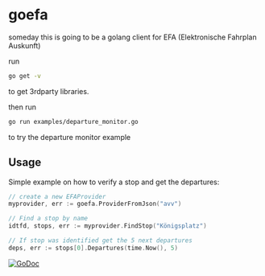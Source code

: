 goefa
=====

someday this is going to be a golang client for EFA (Elektronische Fahrplan Auskunft)

run

```bash
go get -v
```
to get 3rdparty libraries.

then run
```bash
go run examples/departure_monitor.go
```
to try the departure monitor example

## Usage
Simple example on how to verify a stop and get the departures:
```go
// create a new EFAProvider
myprovider, err := goefa.ProviderFromJson("avv")

// Find a stop by name
idtfd, stops, err := myprovider.FindStop("Königsplatz")

// If stop was identified get the 5 next departures
deps, err := stops[0].Departures(time.Now(), 5)
```

[![GoDoc](https://godoc.org/github.com/golang/gddo?status.svg)](https://godoc.org/github.com/michiwend/goefa)
